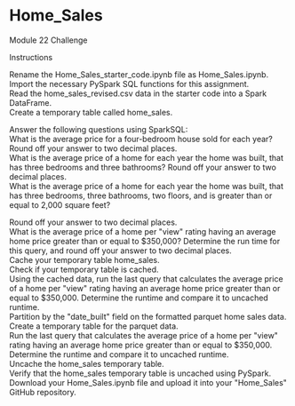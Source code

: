 # Home_Sales
Module 22 Challenge

Instructions

Rename the Home_Sales_starter_code.ipynb file as Home_Sales.ipynb.  
Import the necessary PySpark SQL functions for this assignment.  
Read the home_sales_revised.csv data in the starter code into a Spark DataFrame.  
Create a temporary table called home_sales.  

Answer the following questions using SparkSQL:  
What is the average price for a four-bedroom house sold for each year? Round off your answer to two decimal places.  
What is the average price of a home for each year the home was built, that has three bedrooms and three bathrooms? Round off your answer to two decimal places.  
What is the average price of a home for each year the home was built, that has three bedrooms, three bathrooms, two floors, and is greater than or equal to 2,000 square feet?   

Round off your answer to two decimal places.  
What is the average price of a home per "view" rating having an average home price greater than or equal to $350,000? Determine the run time for this query, and round off your answer to two decimal places.  
Cache your temporary table home_sales.  
Check if your temporary table is cached.  
Using the cached data, run the last query that calculates the average price of a home per "view" rating having an average home price greater than or equal to $350,000. Determine the runtime and compare it to uncached runtime.  
Partition by the "date_built" field on the formatted parquet home sales data.  
Create a temporary table for the parquet data.  
Run the last query that calculates the average price of a home per "view" rating having an average home price greater than or equal to $350,000. Determine the runtime and compare it to uncached runtime.  
Uncache the home_sales temporary table.  
Verify that the home_sales temporary table is uncached using PySpark.  
Download your Home_Sales.ipynb file and upload it into your "Home_Sales" GitHub repository.  

